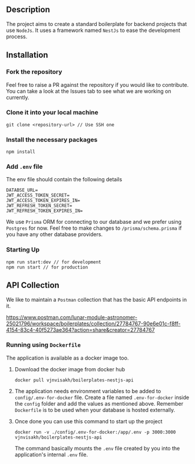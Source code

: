 ## Description

The project aims to create a standard boilerplate for backend projects that use `NodeJs`. It uses a framework named `NestJs` to ease the development process.

## Installation

### Fork the repository <br />
Feel free to raise a PR against the repository if you would like to contribute. You can take a look at the Issues tab to see what we are working on currently.

### Clone it into your local machine
```
git clone <repository-url> // Use SSH one
```

### Install the necessary packages
```
npm install
```

### Add `.env` file

The env file should contain the following details

```
DATABSE_URL=
JWT_ACCESS_TOKEN_SECRET=
JWT_ACCESS_TOKEN_EXPIRES_IN=
JWT_REFRESH_TOKEN_SECRET=
JWT_REFRESH_TOKEN_EXPIRES_IN=
```

We use `Prisma` ORM for connecting to our database and we prefer using `Postgres` for now. Feel free to make changes to `/prisma/schema.prisma` if you have any other database providers.

### Starting Up
```
npm run start:dev // for development
npm run start // for production
```

## API Collection

We like to maintain a `Postman` collection that has the basic API endpoints in it. 

https://www.postman.com/lunar-module-astronomer-25021796/workspace/boilerplates/collection/27784767-90e6e01c-f8ff-4154-83c4-40f5273ae364?action=share&creator=27784767

 
 ### Running using `Dockerfile`
 The application is available as a docker image too.

 1. Download the docker image from docker hub

    ``` 
    docker pull vjnvisakh/boilerplates-nestjs-api
    ```
 2. The application needs environment variables to be added to `config/.env-for-docker` file. Create a file named `.env-for-docker` inside the `config` folder and add the values as mentioned above. Remember `Dockerfile` is to be used when your database is hosted externally.
 3. Once done you can use this command to start up the project
    ```
    docker run -v ./config/.env-for-docker:/app/.env -p 3000:3000 vjnvisakh/boilerplates-nestjs-api
    ``` 

    The command basically mounts the `.env` file created by you into the application's internal `.env` file.
